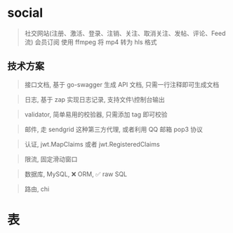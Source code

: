 

# social

> 社交网站(注册、激活、登录、注销、关注、取消关注、发帖、评论、Feed 流)
> 会员订阅
> 使用 ffmpeg 将 mp4 转为 hls 格式


## 技术方案

> 接口文档, 基于 go-swagger 生成 API 文档, 只需一行注释即可生成文档

> 日志, 基于 zap 实现日志记录, 支持文件\控制台输出

> validator, 简单易用的校验器, 只需添加 tag 即可校验

> 邮件, 走 sendgrid 这种第三方代理, 或者利用 QQ 邮箱 pop3 协议

> 认证, jwt.MapClaims 或者 jwt.RegisteredClaims

> 限流, 固定滑动窗口

> 数据库, MySQL, ❌ ORM, ✅ raw SQL

> 路由, chi


# 表

<!-- 

用户

激活码

会员订阅

关注

帖子

评论

 -->
